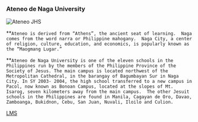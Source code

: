 ### Ateneo de Naga University

![Ateneo JHS](https://jhsportal.adnu.edu.ph/pluginfile.php/17657/mod_page/content/5/half_certificate_d.jpg)

**`Ateneo is derived from “Athens”, the ancient seat of learning.  Naga comes from the word narra or Philippine mahogany.  Naga City, a center of religion, culture, education, and economics, is popularly known as the “Maogmang Lugar.”`

**`Ateneo de Naga University is one of the eleven schools in the Philippines run by the members of the Philippine Province of the Society of Jesus. The main campus is located northwest of the Metropolitan Cathedral, in the barangay of Bagumbayan Sur in Naga City. In SY 2003- 2004, the high school transferred to a new campus in Pacol, now known as Bonoan Campus, located at the slopes of Mt. Isarog, seven kilometers away from the main campus.  The other Jesuit schools in the Philippines are found in Manila, Cagayan de Oro, Davao, Zamboanga, Bukidnon, Cebu, San Juan, Nuvali, Iloilo and Culion.`


[LMS](https://jhsportal.adnu.edu.ph)
